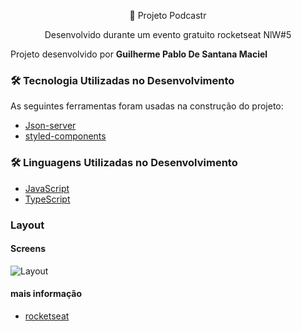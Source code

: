 <p align="center">🚀 Projeto Podcastr</p>
<p align="center">Desenvolvido durante um evento gratuito rocketseat NlW#5</p>

Projeto desenvolvido por <strong> Guilherme Pablo De Santana Maciel </strong>

### 🛠 Tecnologia Utilizadas no Desenvolvimento

As seguintes ferramentas foram usadas na construção do projeto:

- [Json-server](https://github.com/typicode/json-server)
- [styled-components](https://styled-components.com/docs/basics)

### 🛠 Linguagens Utilizadas no Desenvolvimento

- [JavaScript](https://javascript.info/document)
- [TypeScript](https://www.typescriptlang.org/docs/)

### Layout

#### Screens

![Layout]()

#### mais informação

- [rocketseat](https://www.rocketseat.com.br/)
